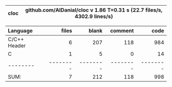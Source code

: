 cloc|github.com/AlDanial/cloc v 1.86  T=0.31 s (22.7 files/s, 4302.9 lines/s)
--- | ---

Language|files|blank|comment|code
:-------|-------:|-------:|-------:|-------:
C/C++ Header|6|207|118|984
C|1|5|0|14
--------|--------|--------|--------|--------
SUM:|7|212|118|998
